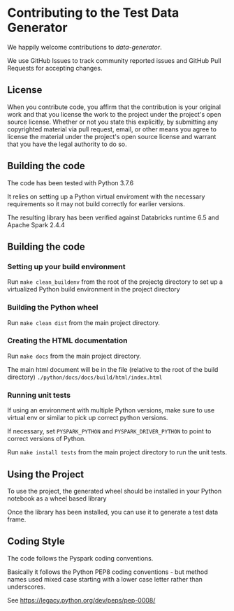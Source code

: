 # Contributing to the Test Data Generator
We happily welcome contributions to *data-generator*. 

We use GitHub Issues to track community reported issues and GitHub Pull Requests for accepting changes.

## License

When you contribute code, you affirm that the contribution is your original work and that you 
license the work to the project under the project's open source license. Whether or not you 
state this explicitly, by submitting any copyrighted material via pull request, email, or 
other means you agree to license the material under the project's open source license and 
warrant that you have the legal authority to do so.

## Building the code

The code has been tested with Python 3.7.6 

It relies on setting up a Python virtual enviroment with the necessary requirements
so it may not build correctly for earlier versions. 

The resulting library has been verified against Databricks runtime 6.5 and Apache Spark 2.4.4


## Building the code

### Setting up your build environment
Run `make clean_buildenv` from the root of the projectg directory to 
set up a virtualized Python build environment in the project directory

### Building the Python wheel
Run  `make clean dist` from the main project directory.

### Creating the HTML documentation

Run  `make docs` from the main project directory.

The main html document will be in the file (relative to the root of the build directory) `./python/docs/docs/build/html/index.html`

### Running unit tests

If using an environment with multiple Python versions, make sure to use virtual env or similar to pick up correct python versions.

If necessary, set `PYSPARK_PYTHON` and `PYSPARK_DRIVER_PYTHON` to point to correct versions of Python.

Run  `make install tests` from the main project directory to run the unit tests.

## Using the Project
To use the project, the generated wheel should be installed in your Python notebook as a wheel based library

Once the library has been installed, you can use it to generate a test data frame.

## Coding Style 

The code follows the Pyspark coding conventions. 

Basically it follows the Python PEP8 coding conventions - but method names used mixed case starting with a lower case letter rather than underscores.

See https://legacy.python.org/dev/peps/pep-0008/
